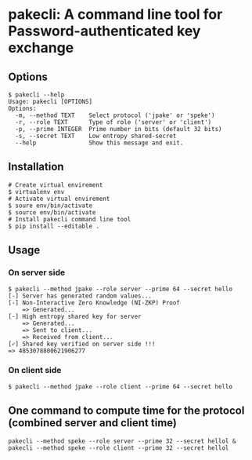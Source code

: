 # pakecli: A command line tool for Password-authenticated key exchange
## Options
```
$ pakecli --help
Usage: pakecli [OPTIONS]
Options:
  -m, --method TEXT    Select protocol ('jpake' or 'speke')
  -r, --role TEXT      Type of role ('server' or 'client')
  -p, --prime INTEGER  Prime number in bits (default 32 bits)
  -s, --secret TEXT    Low entropy shared-secret
  --help               Show this message and exit.
```
## Installation
```
# Create virtual envirement 
$ virtualenv env
# Activate virtual envirement
$ soure env/bin/activate
$ source env/bin/activate
# Install pakecli command line tool
$ pip install --editable .
```
## Usage
### On server side
```
$ pakecli --method jpake --role server --prime 64 --secret hello
[-] Server has generated random values...
[-] Non-Interactive Zero Knowledge (NI-ZKP) Proof
    => Generated...
[-] High entropy shared key for server
    => Generated...
    => Sent to client...
    => Received from client...
[✓] Shared key verified on server side !!!
=> 4853078800621906277
```
### On client side
```
$ pakecli --method jpake --role client --prime 64 --secret hello
```

## One command to compute time for the protocol (combined server and client time)
```
pakecli --method speke --role server --prime 32 --secret hellol & pakecli --method speke --role client --prime 32 --secret hellol
```